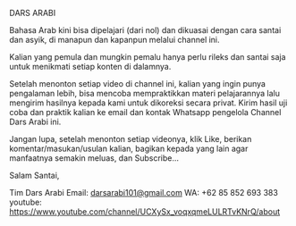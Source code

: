DARS ARABI

Bahasa Arab kini bisa dipelajari (dari nol) dan dikuasai dengan cara santai dan asyik, di manapun dan kapanpun melalui channel ini.

Kalian yang pemula dan mungkin pemalu hanya perlu rileks dan santai saja untuk menikmati setiap konten di dalamnya.

Setelah menonton setiap video di channel ini, kalian yang ingin punya pengalaman lebih, bisa mencoba mempraktikkan materi pelajarannya lalu mengirim hasilnya kepada kami untuk dikoreksi secara privat. Kirim hasil uji coba dan praktik kalian ke email dan kontak Whatsapp pengelola Channel Dars Arabi ini.

Jangan lupa, setelah menonton setiap videonya, klik Like, berikan komentar/masukan/usulan kalian, bagikan kepada yang lain agar manfaatnya semakin meluas, dan Subscribe...

Salam Santai,

Tim Dars Arabi
Email: darsarabi101@gmail.com
WA: +62 85 852 693 383
youtube: https://www.youtube.com/channel/UCXySx_voqxqmeLULRTvKNrQ/about

